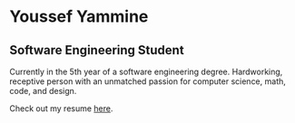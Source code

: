 # Youssef Yammine

## Software Engineering Student

Currently in the 5th year of a software engineering degree.
Hardworking, receptive person with an unmatched passion for computer science, math, code, and design.

Check out my resume [here](https://lebenebou.github.io/Resume/YoussefYammine.pdf).